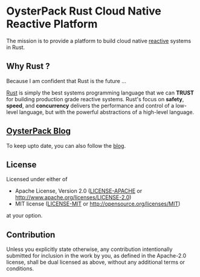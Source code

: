 # OysterPack Rust Cloud Native Reactive Platform

The mission is to provide a platform to build cloud native [reactive](https://www.reactivemanifesto.org/) systems in Rust.

## Why Rust ?
Because I am confident that Rust is the future ...

[Rust](https://www.rust-lang.org) is simply the best systems programming language that we can **TRUST** for building production grade reactive systems.
Rust's focus on **safety**, **speed**, and **concurrency** delivers the performance and control of a low-level language, but with the powerful abstractions of a high-level language.

## [OysterPack Blog](https://oysterpack.blogspot.com/)
To keep upto date, you can also follow the [blog](https://oysterpack.blogspot.com/).

## License

Licensed under either of

 * Apache License, Version 2.0
   ([LICENSE-APACHE](LICENSE-APACHE) or http://www.apache.org/licenses/LICENSE-2.0)
 * MIT license
   ([LICENSE-MIT](LICENSE-MIT) or http://opensource.org/licenses/MIT)

at your option.

## Contribution

Unless you explicitly state otherwise, any contribution intentionally submitted for inclusion in the work by you,
as defined in the Apache-2.0 license, shall be dual licensed as above, without any additional terms or conditions.